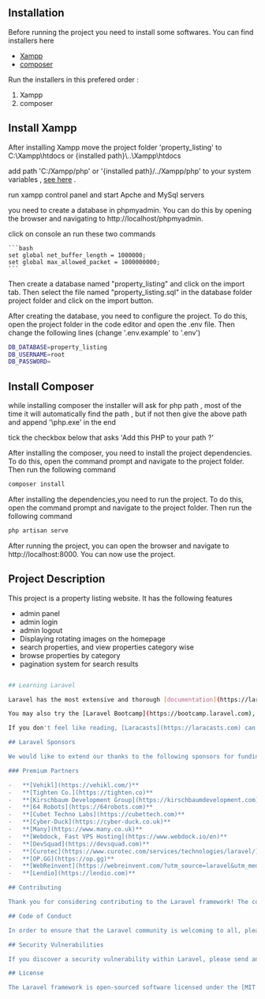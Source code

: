## Installation

Before running the project you need to install some softwares. You can find installers here

-   [Xampp](https://sourceforge.net/projects/xampp/files/XAMPP%20Windows/8.0.25/xampp-windows-x64-8.0.25-0-VS16-installer.exe)
-   [composer](https://getcomposer.org/Composer-Setup.exe)

Run the installers in this prefered order : 

1. Xampp 
2. composer

## Install Xampp

After installing Xampp move the project folder 'property_listing' to C:\Xampp\htdocs or {installed path}\\..\Xampp\htdocs

add path 'C:/Xampp/php' or '{installed path}/../Xampp/php' to your system variables , [see here](https://dinocajic.medium.com/add-xampp-php-to-environment-variables-in-windows-10-af20a765b0ce) .

run xampp control panel and start Apche and MySql servers

you need to create a database in phpmyadmin. You can do this by opening the browser and navigating to http://localhost/phpmyadmin.

click on console an run these two commands

    ```bash
    set global net_buffer_length = 1000000;
    set global max_allowed_packet = 1000000000;
    ```

Then create a database named "property_listing" and click on the import tab. Then select the file named "property_listing.sql" in the database folder project folder and click on the import button.

After creating the database, you need to configure the project. To do this, open the project folder in the code editor and open the .env file. Then change the following lines (change '.env.example' to '.env')

```bash
DB_DATABASE=property_listing
DB_USERNAME=root
DB_PASSWORD=
```

## Install Composer

while installing composer the installer will ask for php path , most of the time it will automatically find the path , but if not then give the above path and append '\php.exe' in the end

tick the checkbox below that asks 'Add this PHP to your path ?'

After installing the composer, you need to install the project dependencies. To do this, open the command prompt and navigate to the project folder. Then run the following command

```bash
composer install
```

After installing the dependencies,you need to run the project. To do this, open the command prompt and navigate to the project folder. Then run the following command

```bash
php artisan serve
```

After running the project, you can open the browser and navigate to http://localhost:8000. You can now use the project.

## Project Description

This project is a property listing website. It has the following features

-   admin panel
-   admin login
-   admin logout
-   Displaying rotating images on the homepage
-   search properties, and view properties category wise
-   browse properties by category
-   pagination system for search results

```bash

## Learning Laravel

Laravel has the most extensive and thorough [documentation](https://laravel.com/docs) and video tutorial library of all modern web application frameworks, making it a breeze to get started with the framework.

You may also try the [Laravel Bootcamp](https://bootcamp.laravel.com), where you will be guided through building a modern Laravel application from scratch.

If you don't feel like reading, [Laracasts](https://laracasts.com) can help. Laracasts contains over 2000 video tutorials on a range of topics including Laravel, modern PHP, unit testing, and JavaScript. Boost your skills by digging into our comprehensive video library.

## Laravel Sponsors

We would like to extend our thanks to the following sponsors for funding Laravel development. If you are interested in becoming a sponsor, please visit the Laravel [Patreon page](https://patreon.com/taylorotwell).

### Premium Partners

-   **[Vehikl](https://vehikl.com/)**
-   **[Tighten Co.](https://tighten.co)**
-   **[Kirschbaum Development Group](https://kirschbaumdevelopment.com)**
-   **[64 Robots](https://64robots.com)**
-   **[Cubet Techno Labs](https://cubettech.com)**
-   **[Cyber-Duck](https://cyber-duck.co.uk)**
-   **[Many](https://www.many.co.uk)**
-   **[Webdock, Fast VPS Hosting](https://www.webdock.io/en)**
-   **[DevSquad](https://devsquad.com)**
-   **[Curotec](https://www.curotec.com/services/technologies/laravel/)**
-   **[OP.GG](https://op.gg)**
-   **[WebReinvent](https://webreinvent.com/?utm_source=laravel&utm_medium=github&utm_campaign=patreon-sponsors)**
-   **[Lendio](https://lendio.com)**

## Contributing

Thank you for considering contributing to the Laravel framework! The contribution guide can be found in the [Laravel documentation](https://laravel.com/docs/contributions).

## Code of Conduct

In order to ensure that the Laravel community is welcoming to all, please review and abide by the [Code of Conduct](https://laravel.com/docs/contributions#code-of-conduct).

## Security Vulnerabilities

If you discover a security vulnerability within Laravel, please send an e-mail to Taylor Otwell via [taylor@laravel.com](mailto:taylor@laravel.com). All security vulnerabilities will be promptly addressed.

## License

The Laravel framework is open-sourced software licensed under the [MIT license](https://opensource.org/licenses/MIT).
```
